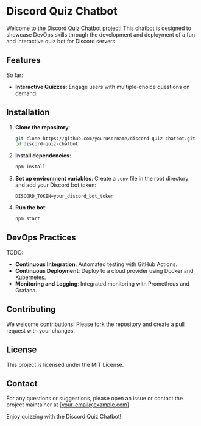 # Discord Quiz Chatbot

Welcome to the Discord Quiz Chatbot project! This chatbot is designed to showcase DevOps skills through the development and deployment of a fun and interactive quiz bot for Discord servers.

## Features

So far:
- **Interactive Quizzes**: Engage users with multiple-choice questions on demand.

## Installation

1. **Clone the repository**:
    ```bash
    git clone https://github.com/yourusername/discord-quiz-chatbot.git
    cd discord-quiz-chatbot
    ```

2. **Install dependencies**:
    ```bash
    npm install
    ```

3. **Set up environment variables**:
    Create a `.env` file in the root directory and add your Discord bot token:
    ```env
    DISCORD_TOKEN=your_discord_bot_token
    ```

4. **Run the bot**:
    ```bash
    npm start
    ```

## DevOps Practices 

TODO:
- **Continuous Integration**: Automated testing with GitHub Actions.
- **Continuous Deployment**: Deploy to a cloud provider using Docker and Kubernetes.
- **Monitoring and Logging**: Integrated monitoring with Prometheus and Grafana.

## Contributing

We welcome contributions! Please fork the repository and create a pull request with your changes.

## License

This project is licensed under the MIT License.

## Contact

For any questions or suggestions, please open an issue or contact the project maintainer at [your-email@example.com].

Enjoy quizzing with the Discord Quiz Chatbot!